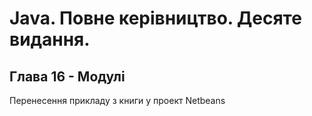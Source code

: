 # Java. Повне керівництво. Десяте видання.

## Глава 16 - Модулі

Перенесення прикладу з книги у проект Netbeans

